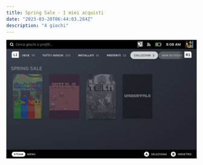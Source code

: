 ```yaml
---
title: Spring Sale - I miei acquisti
date: "2023-03-20T06:44:03.284Z"
description: "4 giochi"
---
```


![Acquisti](./acquisti.png)